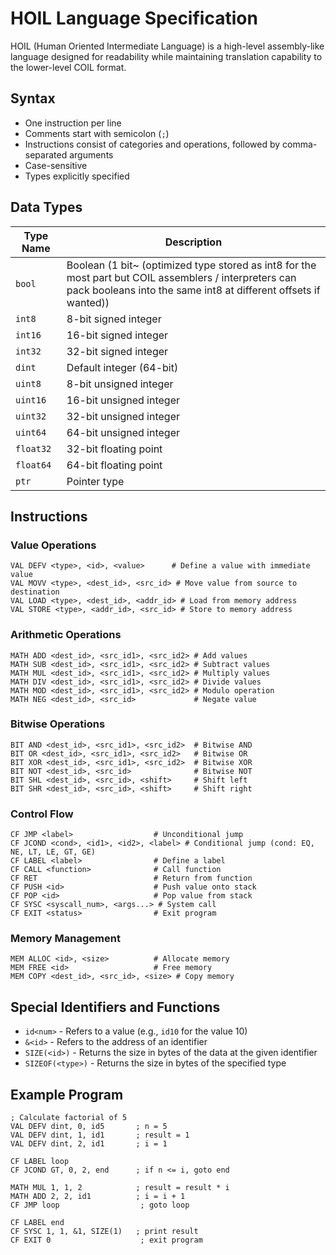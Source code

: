 # HOIL Language Specification

HOIL (Human Oriented Intermediate Language) is a high-level assembly-like language designed for readability while maintaining translation capability to the lower-level COIL format.

## Syntax

- One instruction per line
- Comments start with semicolon (`;`)
- Instructions consist of categories and operations, followed by comma-separated arguments
- Case-sensitive
- Types explicitly specified

## Data Types

| Type Name | Description |
|-----------|-------------|
| `bool`    | Boolean (1 bit~ (optimized type stored as int8 for the most part but COIL assemblers / interpreters can pack booleans into the same int8 at different offsets if wanted)) |
| `int8`    | 8-bit signed integer |
| `int16`   | 16-bit signed integer |
| `int32`   | 32-bit signed integer |
| `dint`    | Default integer (64-bit) |
| `uint8`   | 8-bit unsigned integer |
| `uint16`  | 16-bit unsigned integer |
| `uint32`  | 32-bit unsigned integer |
| `uint64`  | 64-bit unsigned integer |
| `float32` | 32-bit floating point |
| `float64` | 64-bit floating point |
| `ptr`     | Pointer type |

## Instructions

### Value Operations

```
VAL DEFV <type>, <id>, <value>      # Define a value with immediate value
VAL MOVV <type>, <dest_id>, <src_id> # Move value from source to destination
VAL LOAD <type>, <dest_id>, <addr_id> # Load from memory address
VAL STORE <type>, <addr_id>, <src_id> # Store to memory address
```

### Arithmetic Operations

```
MATH ADD <dest_id>, <src_id1>, <src_id2> # Add values
MATH SUB <dest_id>, <src_id1>, <src_id2> # Subtract values
MATH MUL <dest_id>, <src_id1>, <src_id2> # Multiply values
MATH DIV <dest_id>, <src_id1>, <src_id2> # Divide values
MATH MOD <dest_id>, <src_id1>, <src_id2> # Modulo operation
MATH NEG <dest_id>, <src_id>             # Negate value
```

### Bitwise Operations

```
BIT AND <dest_id>, <src_id1>, <src_id2>  # Bitwise AND
BIT OR <dest_id>, <src_id1>, <src_id2>   # Bitwise OR
BIT XOR <dest_id>, <src_id1>, <src_id2>  # Bitwise XOR
BIT NOT <dest_id>, <src_id>              # Bitwise NOT
BIT SHL <dest_id>, <src_id>, <shift>     # Shift left
BIT SHR <dest_id>, <src_id>, <shift>     # Shift right
```

### Control Flow

```
CF JMP <label>                  # Unconditional jump
CF JCOND <cond>, <id1>, <id2>, <label> # Conditional jump (cond: EQ, NE, LT, LE, GT, GE)
CF LABEL <label>                # Define a label
CF CALL <function>              # Call function
CF RET                          # Return from function
CF PUSH <id>                    # Push value onto stack
CF POP <id>                     # Pop value from stack
CF SYSC <syscall_num>, <args...> # System call
CF EXIT <status>                # Exit program
```

### Memory Management

```
MEM ALLOC <id>, <size>          # Allocate memory
MEM FREE <id>                   # Free memory
MEM COPY <dest_id>, <src_id>, <size> # Copy memory
```

## Special Identifiers and Functions

- `id<num>` - Refers to a value (e.g., `id10` for the value 10)
- `&<id>` - Refers to the address of an identifier
- `SIZE(<id>)` - Returns the size in bytes of the data at the given identifier
- `SIZEOF(<type>)` - Returns the size in bytes of the specified type

## Example Program

```
; Calculate factorial of 5
VAL DEFV dint, 0, id5       ; n = 5
VAL DEFV dint, 1, id1       ; result = 1
VAL DEFV dint, 2, id1       ; i = 1

CF LABEL loop
CF JCOND GT, 0, 2, end      ; if n <= i, goto end

MATH MUL 1, 1, 2            ; result = result * i
MATH ADD 2, 2, id1          ; i = i + 1
CF JMP loop                  ; goto loop

CF LABEL end
CF SYSC 1, 1, &1, SIZE(1)   ; print result
CF EXIT 0                    ; exit program
```
